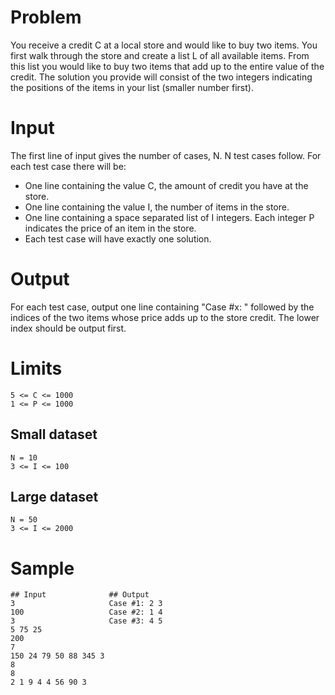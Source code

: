 # Problem

You receive a credit C at a local store and would like to buy two items. You
first walk through the store and create a list L of all available items. From
this list you would like to buy two items that add up to the entire value of
the credit. The solution you provide will consist of the two integers
indicating the positions of the items in your list (smaller number first).

# Input

The first line of input gives the number of cases, N. N test cases follow. For
each test case there will be:

* One line containing the value C, the amount of credit you have at the store.
* One line containing the value I, the number of items in the store.
* One line containing a space separated list of I integers. Each integer P
  indicates the price of an item in the store.
* Each test case will have exactly one solution.

# Output

For each test case, output one line containing "Case #x: " followed by the
indices of the two items whose price adds up to the store credit. The lower
index should be output first.

# Limits

    5 <= C <= 1000
    1 <= P <= 1000

## Small dataset

    N = 10
    3 <= I <= 100

## Large dataset

    N = 50
    3 <= I <= 2000

# Sample

    ## Input              ## Output
    3                     Case #1: 2 3
    100                   Case #2: 1 4
    3                     Case #3: 4 5
    5 75 25
    200
    7
    150 24 79 50 88 345 3
    8
    8
    2 1 9 4 4 56 90 3
